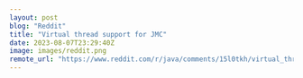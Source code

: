 ```yaml
---
layout: post
blog: "Reddit"
title: "Virtual thread support for JMC"
date: 2023-08-07T23:29:40Z
image: images/reddit.png
remote_url: "https://www.reddit.com/r/java/comments/15l0tkh/virtual_thread_support_for_jmc/"
---
```

